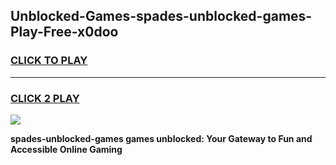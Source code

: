
## Unblocked-Games-spades-unblocked-games-Play-Free-x0doo
<h3>
<a href="https://premium76.site?title=spades-unblocked-games&ref=12A">CLICK TO PLAY</a></h3>
<hr>

<h3>
<a href="https://premium76.site?title=spades-unblocked-games&ref=12A">CLICK 2 PLAY</a>
  
</h3>

<a href="https://premium76.site?title=spades-unblocked-games&ref=12A"><img src="https://clearcache.store/games.png"></a>


**spades-unblocked-games games unblocked: Your Gateway to Fun and Accessible Online Gaming**

